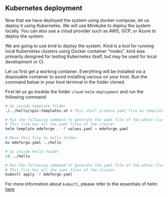 ## Kubernetes deployment

Now that we have deployed the system using docker-compose, let us deploy it using Kubernetes. We will use Minikube to deploy the system locally. You can also use a cloud provider such as AWS, GCP, or Azure to deploy the system.

We are going to use kind to deploy the system. Kind is a tool for running local Kubernetes clusters using Docker container “nodes”. kind was primarily designed for testing Kubernetes itself, but may be used for local development or CI.

Let us first get a working container. Everything will be installed via a disposable container to avoid installing various on your host. Run the command below in your host terminal in the folder cloned.

First let us go insdide the folder `cloud-helm-deployment` and run the following command:

```bash
# Go inside template folder
./../hello/spin-templates.sh # This shall produce yaml file as templates

# Run the following command to generate the yaml file of the whole cluster. We are piping the output to a file called mdeforge.yaml
# This file has all the yaml files of the cluster
helm template mdeforge . -f values.yaml > mdeforge.yaml

# Move this file to hello folder
mv mdeforge.yaml ../hello

# Go inside hello folder
cd ../hello

# Run the following command to generate the yaml file of the whole cluster. We are piping the output to a file called mdeforge.yaml
# This file has all the yaml files of the cluster
kubectl apply -f mdeforge.yaml
```

For more information about `kubectl`, please refer to the essentials of helm [here](3.1.kubectl-guide.md)

